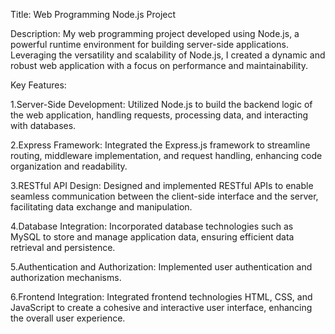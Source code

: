 Title: Web Programming Node.js Project

Description:
My web programming project developed using Node.js, a powerful runtime environment for building server-side applications. 
Leveraging the versatility and scalability of Node.js, I created a dynamic and robust web application with a focus on performance and maintainability.

Key Features:

1.Server-Side Development: Utilized Node.js to build the backend logic of the web application, handling requests, processing data, and interacting with databases.

2.Express Framework: Integrated the Express.js framework to streamline routing, middleware implementation, and request handling, enhancing code organization and readability.

3.RESTful API Design: Designed and implemented RESTful APIs to enable seamless communication between the client-side interface and the server, facilitating data exchange and manipulation.

4.Database Integration: Incorporated database technologies such as MySQL to store and manage application data, ensuring efficient data retrieval and persistence.

5.Authentication and Authorization: Implemented user authentication and authorization mechanisms.

6.Frontend Integration: Integrated frontend technologies HTML, CSS, and JavaScript to create a cohesive and interactive user interface, enhancing the overall user experience.
